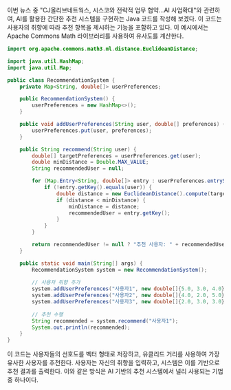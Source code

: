 이번 뉴스 중 "CJ올리브네트웍스, 시스코와 전략적 업무 협약…AI 사업확대"와 관련하여, AI를 활용한 간단한 추천 시스템을 구현하는 Java 코드를 작성해 보겠다. 이 코드는 사용자의 취향에 따라 추천 항목을 제시하는 기능을 포함하고 있다. 이 예시에서는 Apache Commons Math 라이브러리를 사용하여 유사도를 계산한다.

```java
import org.apache.commons.math3.ml.distance.EuclideanDistance;

import java.util.HashMap;
import java.util.Map;

public class RecommendationSystem {
    private Map<String, double[]> userPreferences;

    public RecommendationSystem() {
        userPreferences = new HashMap<>();
    }

    public void addUserPreferences(String user, double[] preferences) {
        userPreferences.put(user, preferences);
    }

    public String recommend(String user) {
        double[] targetPreferences = userPreferences.get(user);
        double minDistance = Double.MAX_VALUE;
        String recommendedUser = null;

        for (Map.Entry<String, double[]> entry : userPreferences.entrySet()) {
            if (!entry.getKey().equals(user)) {
                double distance = new EuclideanDistance().compute(targetPreferences, entry.getValue());
                if (distance < minDistance) {
                    minDistance = distance;
                    recommendedUser = entry.getKey();
                }
            }
        }

        return recommendedUser != null ? "추천 사용자: " + recommendedUser : "추천할 사용자가 없습니다.";
    }

    public static void main(String[] args) {
        RecommendationSystem system = new RecommendationSystem();
        
        // 사용자 취향 추가
        system.addUserPreferences("사용자1", new double[]{5.0, 3.0, 4.0});
        system.addUserPreferences("사용자2", new double[]{4.0, 2.0, 5.0});
        system.addUserPreferences("사용자3", new double[]{2.0, 3.0, 3.0});
        
        // 추천 수행
        String recommended = system.recommend("사용자1");
        System.out.println(recommended);
    }
}
```

이 코드는 사용자들의 선호도를 벡터 형태로 저장하고, 유클리드 거리를 사용하여 가장 유사한 사용자를 추천한다. 사용자는 자신의 취향을 입력하고, 시스템은 이를 기반으로 추천 결과를 출력한다. 이와 같은 방식은 AI 기반의 추천 시스템에서 널리 사용되는 기법 중 하나이다.